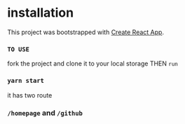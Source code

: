 # installation

This project was bootstrapped with [Create React App](https://github.com/facebook/create-react-app).

### `TO USE`

fork the project and clone it to your local storage
THEN `run`

### `yarn start`

it has two route

### `/homepage` and `/github`
